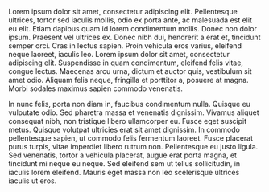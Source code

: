 Lorem ipsum dolor sit amet, consectetur adipiscing elit. Pellentesque ultrices,
tortor sed iaculis mollis, odio ex porta ante, ac malesuada est elit eu elit.
Etiam dapibus quam id lorem condimentum mollis. Donec non dolor ipsum. Praesent
vel ultrices ex. Donec nibh dui, hendrerit a erat et, tincidunt semper orci.
Cras in lectus sapien. Proin vehicula eros varius, eleifend neque laoreet,
iaculis leo. Lorem ipsum dolor sit amet, consectetur adipiscing elit.
Suspendisse in quam condimentum, eleifend felis vitae, congue lectus. Maecenas
arcu urna, dictum et auctor quis, vestibulum sit amet odio. Aliquam felis neque,
fringilla et porttitor a, posuere at magna. Morbi sodales maximus sapien commodo
venenatis.

In nunc felis, porta non diam in, faucibus condimentum nulla. Quisque eu
vulputate odio. Sed pharetra massa et venenatis dignissim. Vivamus aliquet
consequat nibh, non tristique libero ullamcorper eu. Fusce eget suscipit metus.
Quisque volutpat ultricies erat sit amet dignissim. In commodo pellentesque
sapien, ut commodo felis fermentum laoreet. Fusce placerat purus turpis, vitae
imperdiet libero rutrum non. Pellentesque eu justo ligula. Sed venenatis, tortor
a vehicula placerat, augue erat porta magna, et tincidunt mi neque eu neque. Sed
eleifend sem ut tellus sollicitudin, in iaculis lorem eleifend. Mauris eget
massa non leo scelerisque ultrices iaculis ut eros.